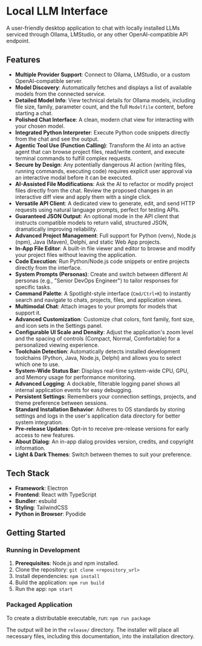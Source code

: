 # Local LLM Interface

A user-friendly desktop application to chat with locally installed LLMs serviced through Ollama, LMStudio, or any other OpenAI-compatible API endpoint.

## Features

- **Multiple Provider Support**: Connect to Ollama, LMStudio, or a custom OpenAI-compatible server.
- **Model Discovery**: Automatically fetches and displays a list of available models from the connected service.
- **Detailed Model Info**: View technical details for Ollama models, including file size, family, parameter count, and the full `Modelfile` content, before starting a chat.
- **Polished Chat Interface**: A clean, modern chat view for interacting with your chosen model.
- **Integrated Python Interpreter**: Execute Python code snippets directly from the chat and see the output.
- **Agentic Tool Use (Function Calling)**: Transform the AI into an active agent that can browse project files, read/write content, and execute terminal commands to fulfill complex requests.
- **Secure by Design**: Any potentially dangerous AI action (writing files, running commands, executing code) requires explicit user approval via an interactive modal before it can be executed.
- **AI-Assisted File Modifications**: Ask the AI to refactor or modify project files directly from the chat. Review the proposed changes in an interactive diff view and apply them with a single click.
- **Versatile API Client**: A dedicated view to generate, edit, and send HTTP requests using natural language prompts, perfect for testing APIs.
- **Guaranteed JSON Output**: An optional mode in the API client that instructs compatible models to return valid, structured JSON, dramatically improving reliability.
- **Advanced Project Management**: Full support for Python (venv), Node.js (npm), Java (Maven), Delphi, and static Web App projects.
- **In-App File Editor**: A built-in file viewer and editor to browse and modify your project files without leaving the application.
- **Code Execution**: Run Python/Node.js code snippets or entire projects directly from the interface.
- **System Prompts (Personas)**: Create and switch between different AI personas (e.g., "Senior DevOps Engineer") to tailor responses for specific tasks.
- **Command Palette**: A Spotlight-style interface (`Cmd/Ctrl+K`) to instantly search and navigate to chats, projects, files, and application views.
- **Multimodal Chat**: Attach images to your prompts for models that support it.
- **Advanced Customization**: Customize chat colors, font family, font size, and icon sets in the Settings panel.
- **Configurable UI Scale and Density**: Adjust the application's zoom level and the spacing of controls (Compact, Normal, Comfortable) for a personalized viewing experience.
- **Toolchain Detection**: Automatically detects installed development toolchains (Python, Java, Node.js, Delphi) and allows you to select which one to use.
- **System-Wide Status Bar**: Displays real-time system-wide CPU, GPU, and Memory usage for performance monitoring.
- **Advanced Logging**: A dockable, filterable logging panel shows all internal application events for easy debugging.
- **Persistent Settings**: Remembers your connection settings, projects, and theme preference between sessions.
- **Standard Installation Behavior**: Adheres to OS standards by storing settings and logs in the user's application data directory for better system integration.
- **Pre-release Updates**: Opt-in to receive pre-release versions for early access to new features.
- **About Dialog**: An in-app dialog provides version, credits, and copyright information.
- **Light & Dark Themes**: Switch between themes to suit your preference.

## Tech Stack

- **Framework**: Electron
- **Frontend**: React with TypeScript
- **Bundler**: esbuild
- **Styling**: TailwindCSS
- **Python in Browser**: Pyodide

## Getting Started

### Running in Development

1.  **Prerequisites**: Node.js and npm installed.
2.  Clone the repository: `git clone <repository_url>`
3.  Install dependencies: `npm install`
4.  Build the application: `npm run build`
5.  Run the app: `npm start`

### Packaged Application

To create a distributable executable, run:
`npm run package`

The output will be in the `release/` directory. The installer will place all necessary files, including this documentation, into the installation directory.